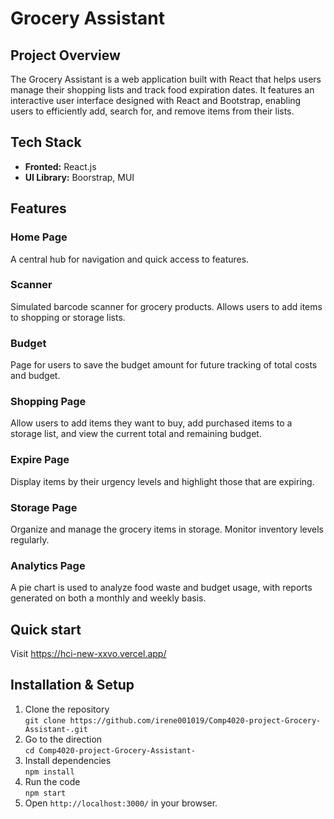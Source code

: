 # Grocery Assistant
## Project Overview
The Grocery Assistant is a web application built with React that helps users manage their shopping lists and track food expiration dates.
It features an interactive user interface designed with React and Bootstrap, enabling users to efficiently add, search for, and remove items from their lists.
## Tech Stack
- **Fronted:** React.js
- **UI Library:** Boorstrap, MUI

## Features
### Home Page
A central hub for navigation and quick access to features.
### Scanner
Simulated barcode scanner for grocery products. Allows users to add items to shopping or storage lists.
### Budget
Page for users to save the budget amount for future tracking of total costs and budget.
### Shopping Page
Allow users to add items they want to buy, add purchased items to a storage list, and view the current total and remaining budget.
### Expire Page
Display items by their urgency levels and highlight those that are expiring.
### Storage Page
Organize and manage the grocery items in storage. Monitor inventory levels regularly.
### Analytics Page
A pie chart is used to analyze food waste and budget usage, with reports generated on both a monthly and weekly basis.
## Quick start
Visit https://hci-new-xxvo.vercel.app/
## Installation & Setup
1. Clone the repository  
```git clone https://github.com/irene001019/Comp4020-project-Grocery-Assistant-.git```
2. Go to the direction  
   ```cd Comp4020-project-Grocery-Assistant-```
3. Install dependencies  
   ```npm install```
4. Run the code  
   ```npm start```
5. Open ```http://localhost:3000/``` in your browser.
